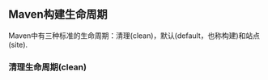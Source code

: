 ## Maven构建生命周期

Maven中有三种标准的生命周期：清理(clean)，默认(default，也称构建)和站点(site).

### 清理生命周期(clean)


















